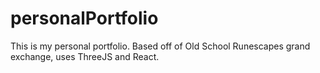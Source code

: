 # personalPortfolio
This is my personal portfolio. Based off of Old School Runescapes grand exchange, uses ThreeJS and React.
